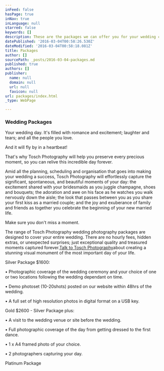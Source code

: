```yaml
---
inFeed: false
hasPage: true
inNav: true
inLanguage: null
starred: false
keywords: []
description: These are the packages we can offer you for your wedding coverage
datePublished: '2016-03-04T00:58:26.530Z'
dateModified: '2016-03-04T00:58:18.081Z'
title: Packages
author: []
sourcePath: _posts/2016-03-04-packages.md
published: true
authors: []
publisher:
  name: null
  domain: null
  url: null
  favicon: null
url: packages/index.html
_type: WebPage

---
```

### Wedding Packages

Your wedding day. It's filled with romance and excitement; laughter and tears; and all the people you love.

And it will fly by in a heartbeat!

That's why Tosch Photography will help you preserve every precious moment, so you can relive this incredible day forever. 

Amid all the planning, scheduling and organisation that goes into making your wedding a success, Tosch Photography will effortlessly capture the significant, spontaneous, and beautiful moments of your day: the excitement shared with your bridesmaids as you juggle champagne, shoes and bouquets;  the adoration and awe on his face as he watches you walk nervously down the aisle; the look that passes between you as you share your first kiss as a married couple; and the joy and exuberance of family and friends as together you celebrate the beginning of your new married life. 

Make sure you don't miss a moment.

The range of Tosch Photography wedding photography packages are designed to cover your entire wedding. There are no hourly fees, hidden extras, or unexpected surprises; just exceptional quality and treasured moments captured forever.[Talk to Tosch Photography][0]about creating a stunning visual monument of the most important day of your life.

Silver Package $1600:

• Photographic coverage of the wedding ceremony and your choice of one or two locations following the wedding dependant on time.

• Demo photoset (10-20shots) posted on our website within 48hrs of the wedding.

• A full set of high resolution photos in digital format on a USB key.

Gold $2600 - Silver Package plus:

• A visit to the wedding venue or site before the wedding.

• Full photographic coverage of the day from getting dressed to the first dance.

• 1 x A4 framed photo of your choice.

• 2 photographers capturing your day.

Platinum Package

[0]: http://www.toschphotography.com.au/contact-us.html
